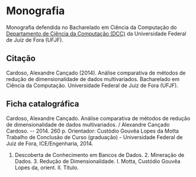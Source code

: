 Monografia
==========

Monografia defendida no Bacharelado em Ciência da Computação do [Departamento de Ciência da Computação (DCC)](http://www.ufjf.br/deptocomputacao/institucional/graduacao/) da Universidade Federal de Juiz de Fora (UFJF).

## Citação
Cardoso, Alexandre Cançado (2014). Análise comparativa de métodos de redução de dimensionalidade de dados multivariados. Bacharelado em Ciência da Computação. Universidade Federal de Juiz de Fora (UFJF).

## Ficha catalográfica
Cardoso, Alexandre Cançado.
 Análise comparativa de métodos de redução de dimensionalidade
de dados multivariados. / Alexandre Cançado Cardoso. -- 2014.
 260 p.
 Orientador: Custódio Gouvêa Lopes da Motta
 Trabalho de Conclusão de Curso (graduação) - Universidade
Federal de Juiz de Fora, ICE/Engenharia, 2014.
 1. Descoberta de Conhecimento em Bancos de Dados. 2.
Mineração de Dados. 3. Redução de Dimensionalidade. I. Motta,
Custódio Gouvêa Lopes da, orient. II. Título.

